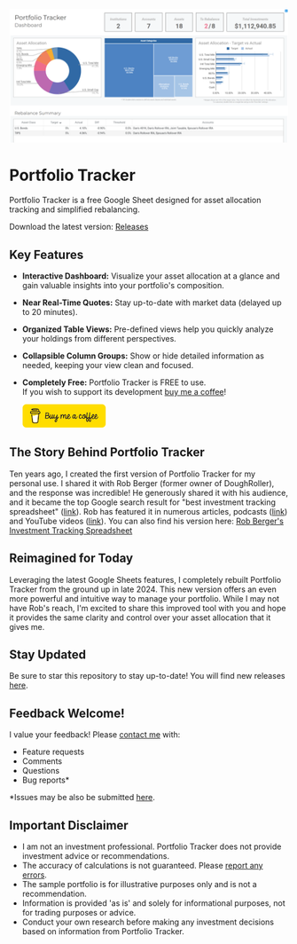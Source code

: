 ![screenshot](assets/images/screenshot.png)
# Portfolio Tracker

Portfolio Tracker is a free Google Sheet designed for asset allocation tracking and simplified rebalancing.

Download the latest version: [Releases](https://github.com/danbuchal/portfolio-tracker/releases)


## Key Features

* **Interactive Dashboard:** Visualize your asset allocation at a glance and gain valuable insights into your portfolio's composition.
* **Near Real-Time Quotes:** Stay up-to-date with market data (delayed up to 20 minutes).
* **Organized Table Views:**  Pre-defined views help you quickly analyze your holdings from different perspectives.
* **Collapsible Column Groups:**  Show or hide detailed information as needed, keeping your view clean and focused.
* **Completely Free:** Portfolio Tracker is FREE to use.  
  If you wish to support its development [buy me a coffee](https://buymeacoffee.com/danbuchal)!

  [![buy me a coffee](assets/images/bmc-button.png)](https://buymeacoffee.com/danbuchal)

## The Story Behind Portfolio Tracker

Ten years ago, I created the first version of Portfolio Tracker for my personal use.  I shared it with Rob Berger (former owner of DoughRoller), and the response was incredible!  He generously shared it with his audience, and it became the top Google search result for "best investment tracking spreadsheet" ([link](https://www.google.com/search?q=best+investment+tracking+spreadsheet)).  Rob has featured it in numerous articles, podcasts ([link](http://traffic.libsyn.com/doughroller/DR_179--Free_Investment_Tracking_Spreadsheet.mp3?dest-id=168596)) and YouTube videos ([link](https://youtu.be/l8vrmBIzICE?si=tEFLBzc8b_WzA7Jl)).  You can also find his version here: [Rob Berger's Investment Tracking Spreadsheet](https://robberger.com/investment-tracking-spreadsheet/)

## Reimagined for Today

Leveraging the latest Google Sheets features, I completely rebuilt Portfolio Tracker from the ground up in late 2024.  This new version offers an even more powerful and intuitive way to manage your portfolio.  While I may not have Rob's reach, I'm excited to share this improved tool with you and hope it provides the same clarity and control over your asset allocation that it gives me.

## Stay Updated

Be sure to star this repository to stay up-to-date!
You will find new releases [here](https://github.com/danbuchal/portfolio-tracker/releases).

## Feedback Welcome!

I value your feedback!  Please [contact me](mailto:portfoliotracker@buchal.dev) with:

* Feature requests
* Comments
* Questions
* Bug reports*

*Issues may be also be submitted [here](https://github.com/danbuchal/portfolio-tracker/issues).

## Important Disclaimer

* I am not an investment professional. Portfolio Tracker does not provide investment advice or recommendations.
* The accuracy of calculations is not guaranteed. Please [report any errors](mailto:portfoliotracker@buchal.dev).
* The sample portfolio is for illustrative purposes only and is not a recommendation.
* Information is provided 'as is' and solely for informational purposes, not for trading purposes or advice.
* Conduct your own research before making any investment decisions based on information from Portfolio Tracker.
